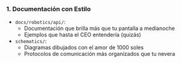 ### 1. **Documentación con Estilo**

- `docs/robotics/api/`: 
  - Documentación que brilla más que tu pantalla a medianoche
  - Ejemplos que hasta el CEO entendería (quizás)
- `schematics/`:
  - Diagramas dibujados con el amor de 1000 soles
  - Protocolos de comunicación más organizados que tu nevera

